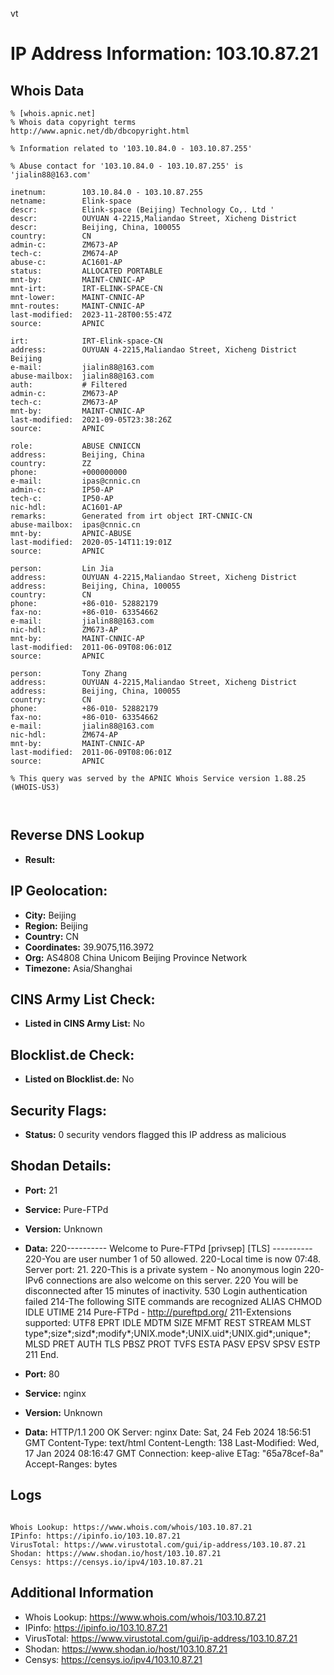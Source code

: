 vt
# IP Address Information: 103.10.87.21

## Whois Data
```
% [whois.apnic.net]
% Whois data copyright terms    http://www.apnic.net/db/dbcopyright.html

% Information related to '103.10.84.0 - 103.10.87.255'

% Abuse contact for '103.10.84.0 - 103.10.87.255' is 'jialin88@163.com'

inetnum:        103.10.84.0 - 103.10.87.255
netname:        Elink-space
descr:          Elink-space (Beijing) Technology Co,. Ltd '
descr:          OUYUAN 4-2215,Maliandao Street, Xicheng District
descr:          Beijing, China, 100055
country:        CN
admin-c:        ZM673-AP
tech-c:         ZM674-AP
abuse-c:        AC1601-AP
status:         ALLOCATED PORTABLE
mnt-by:         MAINT-CNNIC-AP
mnt-irt:        IRT-ELINK-SPACE-CN
mnt-lower:      MAINT-CNNIC-AP
mnt-routes:     MAINT-CNNIC-AP
last-modified:  2023-11-28T00:55:47Z
source:         APNIC

irt:            IRT-Elink-space-CN
address:        OUYUAN 4-2215,Maliandao Street, Xicheng District Beijing
e-mail:         jialin88@163.com
abuse-mailbox:  jialin88@163.com
auth:           # Filtered
admin-c:        ZM673-AP
tech-c:         ZM673-AP
mnt-by:         MAINT-CNNIC-AP
last-modified:  2021-09-05T23:38:26Z
source:         APNIC

role:           ABUSE CNNICCN
address:        Beijing, China
country:        ZZ
phone:          +000000000
e-mail:         ipas@cnnic.cn
admin-c:        IP50-AP
tech-c:         IP50-AP
nic-hdl:        AC1601-AP
remarks:        Generated from irt object IRT-CNNIC-CN
abuse-mailbox:  ipas@cnnic.cn
mnt-by:         APNIC-ABUSE
last-modified:  2020-05-14T11:19:01Z
source:         APNIC

person:         Lin Jia
address:        OUYUAN 4-2215,Maliandao Street, Xicheng District
address:        Beijing, China, 100055
country:        CN
phone:          +86-010- 52882179
fax-no:         +86-010- 63354662
e-mail:         jialin88@163.com
nic-hdl:        ZM673-AP
mnt-by:         MAINT-CNNIC-AP
last-modified:  2011-06-09T08:06:01Z
source:         APNIC

person:         Tony Zhang
address:        OUYUAN 4-2215,Maliandao Street, Xicheng District
address:        Beijing, China, 100055
country:        CN
phone:          +86-010- 52882179
fax-no:         +86-010- 63354662
e-mail:         jialin88@163.com
nic-hdl:        ZM674-AP
mnt-by:         MAINT-CNNIC-AP
last-modified:  2011-06-09T08:06:01Z
source:         APNIC

% This query was served by the APNIC Whois Service version 1.88.25 (WHOIS-US3)



```
## Reverse DNS Lookup
- **Result:** 

## IP Geolocation:
- **City:** Beijing
- **Region:** Beijing
- **Country:** CN
- **Coordinates:** 39.9075,116.3972
- **Org:** AS4808 China Unicom Beijing Province Network
- **Timezone:** Asia/Shanghai

## CINS Army List Check:
- **Listed in CINS Army List:** 
No

## Blocklist.de Check:
- **Listed on Blocklist.de:** 
No

## Security Flags:
- **Status:** 0 security vendors flagged this IP address as malicious

## Shodan Details:
- **Port:** 21
- **Service:** Pure-FTPd
- **Version:** Unknown
- **Data:** 220---------- Welcome to Pure-FTPd [privsep] [TLS] ----------
220-You are user number 1 of 50 allowed.
220-Local time is now 07:48. Server port: 21.
220-This is a private system - No anonymous login
220-IPv6 connections are also welcome on this server.
220 You will be disconnected after 15 minutes of inactivity.
530 Login authentication failed
214-The following SITE commands are recognized
 ALIAS
 CHMOD
 IDLE
 UTIME
214 Pure-FTPd - http://pureftpd.org/
211-Extensions supported:
 UTF8
 EPRT
 IDLE
 MDTM
 SIZE
 MFMT
 REST STREAM
 MLST type*;size*;sizd*;modify*;UNIX.mode*;UNIX.uid*;UNIX.gid*;unique*;
 MLSD
 PRET
 AUTH TLS
 PBSZ
 PROT
 TVFS
 ESTA
 PASV
 EPSV
 SPSV
 ESTP
211 End.


- **Port:** 80
- **Service:** nginx
- **Version:** Unknown
- **Data:** HTTP/1.1 200 OK
Server: nginx
Date: Sat, 24 Feb 2024 18:56:51 GMT
Content-Type: text/html
Content-Length: 138
Last-Modified: Wed, 17 Jan 2024 08:16:47 GMT
Connection: keep-alive
ETag: "65a78cef-8a"
Accept-Ranges: bytes



## Logs
```

Whois Lookup: https://www.whois.com/whois/103.10.87.21
IPinfo: https://ipinfo.io/103.10.87.21
VirusTotal: https://www.virustotal.com/gui/ip-address/103.10.87.21
Shodan: https://www.shodan.io/host/103.10.87.21
Censys: https://censys.io/ipv4/103.10.87.21

```
## Additional Information
- Whois Lookup: https://www.whois.com/whois/103.10.87.21
- IPinfo: https://ipinfo.io/103.10.87.21
- VirusTotal: https://www.virustotal.com/gui/ip-address/103.10.87.21
- Shodan: https://www.shodan.io/host/103.10.87.21
- Censys: https://censys.io/ipv4/103.10.87.21


